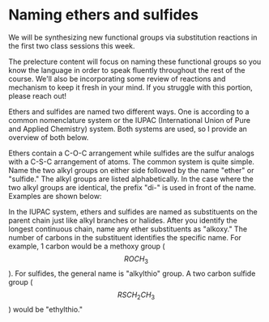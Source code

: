 # Naming ethers and sulfides

We will be synthesizing new functional groups via substitution reactions in the first two class sessions this week.

The prelecture content will focus on naming these functional groups so you know the language in order to speak fluently throughout the rest of the course.  We'll also be incorporating some review of reactions and mechanism to keep it fresh in your mind. If you struggle with this portion, please reach out!

Ethers and sulfides are named two different ways.  One is according to a common nomenclature system or the IUPAC (International Union of Pure and Applied Chemistry) system.  Both systems are used, so I provide an overview of both below.

Ethers contain a C-O-C arrangement while sulfides are the sulfur analogs with a C-S-C arrangement of atoms.  The common system is quite simple.  Name the two alkyl groups on either side followed by the name "ether" or "sulfide."  The alkyl groups are listed alphabetically.  In the case where the two alkyl groups are identical, the prefix "di-" is used in front of the name.  Examples are shown below:


In the IUPAC system, ethers and sulfides are named as substituents on the parent chain just like alkyl branches or halides.  After you identify the longest continuous chain, name any ether substituents as "alkoxy."  The number of carbons in the substituent identifies the specific name.  For example, 1 carbon would be a methoxy group ($$ROCH_3$$).  For sulfides, the general name is "alkylthio" group.  A two carbon sulfide group ($$RSCH_2CH_3$$) would be "ethylthio."  



